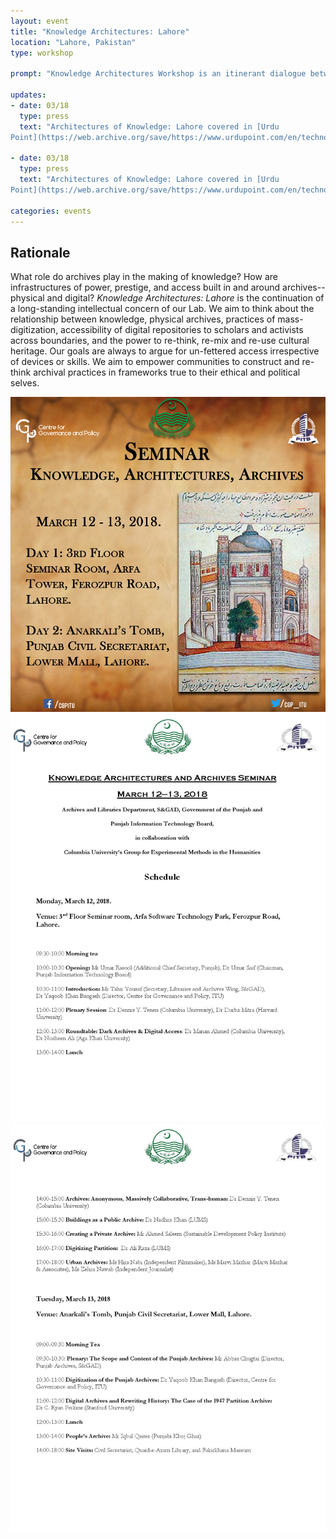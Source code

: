 ```yaml
---
layout: event
title: "Knowledge Architectures: Lahore"
location: "Lahore, Pakistan"
type: workshop

prompt: "Knowledge Architectures Workshop is an itinerant dialogue between scholars, activists, archivists, artists, librarians, and cultural organizations. We are pleased to host our second meeting on March 12-13, 2018 at the Centre for Governance and Policy, IT University of the Punjab in Lahore, Pakistan. In collaboration with Archives and Libraries Department, S & GAD, Government of the Punjab, and Punjab Information Technology Board."

updates:
- date: 03/18
  type: press
  text: "Architectures of Knowledge: Lahore covered in [Urdu
Point](https://web.archive.org/save/https://www.urdupoint.com/en/technology/punjab-information-technology-board-informat-281206.html)."

- date: 03/18
  type: press
  text: "Architectures of Knowledge: Lahore covered in [Urdu
Point](https://web.archive.org/save/https://www.urdupoint.com/en/technology/punjab-information-technology-board-informat-281206.html)."

categories: events
---
```


## Rationale

What role do archives play in the making of knowledge? How are infrastructures
of power, prestige, and access built in and around archives-- physical and
digital? *Knowledge Architectures: Lahore* is the continuation of a
long-standing intellectual concern of our Lab. We aim to think about the
relationship between knowledge, physical archives, practices of
mass-digitization, accessibility of digital repositories to scholars and
activists across boundaries, and the power to re-think, re-mix and re-use
cultural heritage. Our goals are always to argue for un-fettered access
irrespective of devices or skills. We aim to empower communities to construct
and re-think archival practices in frameworks true to their ethical and
political selves.

![Poster](/public/images/Archives_Lahore.jpg)
![Schedule](/public/images/lahore-schedule-1.jpg)
![Schedule](/public/images/lahore-schedule-2.jpg)
